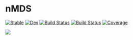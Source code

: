 # nMDS

[![Stable](https://img.shields.io/badge/docs-stable-blue.svg)](https://EvoArt.github.io/nMDS.jl/stable)
[![Dev](https://img.shields.io/badge/docs-dev-blue.svg)](https://EvoArt.github.io/nMDS.jl/dev)
[![Build Status](https://github.com/EvoArt/nMDS.jl/workflows/CI/badge.svg)](https://github.com/EvoArt/nMDS.jl/actions)
[![Build Status](https://ci.appveyor.com/api/projects/status/github/EvoArt/nMDS.jl?svg=true)](https://ci.appveyor.com/project/EvoArt/nMDS-jl)
[![Coverage](https://codecov.io/gh/EvoArt/nMDS.jl/branch/master/graph/badge.svg)](https://codecov.io/gh/EvoArt/nMDS.jl)


<img src="https://github.com/EvoArt/nMDS.jl/blob/master/docs/schematic.svg">